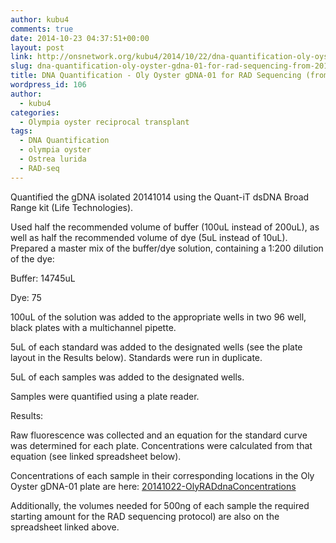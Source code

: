 ```yaml
---
author: kubu4
comments: true
date: 2014-10-23 04:37:51+00:00
layout: post
link: http://onsnetwork.org/kubu4/2014/10/22/dna-quantification-oly-oyster-gdna-01-for-rad-sequencing-from-20141014/
slug: dna-quantification-oly-oyster-gdna-01-for-rad-sequencing-from-20141014
title: DNA Quantification - Oly Oyster gDNA-01 for RAD Sequencing (from 20141014)
wordpress_id: 106
author:
  - kubu4
categories:
  - Olympia oyster reciprocal transplant
tags:
  - DNA Quantification
  - olympia oyster
  - Ostrea lurida
  - RAD-seq
---
```


Quantified the gDNA isolated 20141014 using the Quant-iT dsDNA Broad Range kit (Life Technologies).

Used half the recommended volume of buffer (100uL instead of 200uL), as well as half the recommended volume of dye (5uL instead of 10uL). Prepared a master mix of the buffer/dye solution, containing a 1:200 dilution of the dye:

Buffer: 14745uL

Dye: 75

100uL of the solution was added to the appropriate wells in two 96 well, black plates with a multichannel pipette.

5uL of each standard was added to the designated wells (see the plate layout in the Results below). Standards were run in duplicate.

5uL of each samples was added to the designated wells.

Samples were quantified using a plate reader.

Results:

Raw fluorescence was collected and an equation for the standard curve was determined for each plate. Concentrations were calculated from that equation (see linked spreadsheet below).

Concentrations of each sample in their corresponding locations in the Oly Oyster gDNA-01 plate are here: [20141022-OlyRADdnaConcentrations](https://docs.google.com/spreadsheets/d/1ikRj2DEvkgIyogSGpl2V_6a64XDUyCSlwdQFO8Qv1no/edit?usp=sharing)

Additionally, the volumes needed for 500ng of each sample the required starting amount for the RAD sequencing protocol) are also on the spreadsheet linked above.
